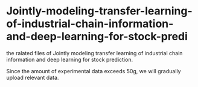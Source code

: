 # Jointly-modeling-transfer-learning-of-industrial-chain-information-and-deep-learning-for-stock-predi
the ralated files of Jointly modeling transfer learning of industrial chain information and deep learning for stock prediction.


Since the amount of experimental data exceeds 50g, we will gradually upload relevant data.
